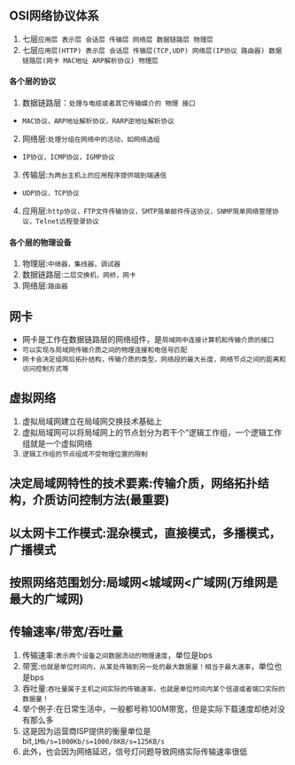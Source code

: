 ## OSI网络协议体系
1. 七层`应用层 表示层 会话层 传输层 网络层 数据链路层 物理层`
1. 七层`应用层(HTTP) 表示层 会话层 传输层(TCP,UDP) 网络层(IP协议 路由器) 数据链路层(网卡 MAC地址 ARP解析协议) 物理层`

#### 各个层的协议
1. 数据链路层：`处理与电缆或者其它传输媒介的 物理 接口`
* `MAC协议，ARP地址解析协议，RARP逆地址解析协议`
2. 网络层:`处理分组在网络中的活动，如网络选组`
* `IP协议，ICMP协议，IGMP协议`
3. 传输层:`为两台主机上的应用程序提供端到端通信`
* `UDP协议，TCP协议`
4. 应用层:`http协议，FTP文件传输协议，SMTP简单邮件传送协议，SNMP简单网络管理协议，Telnet远程登录协议`

#### 各个层的物理设备
1. 物理层:`中继器，集线器，调试器`
2. 数据链路层:`二层交换机，网桥，网卡`
3. 网络层:`路由器`

## 网卡
* 网卡是工作在数据链路层的网络组件，是`局域网中连接计算机和传输介质的接口`
* `可以实现与局域网传输介质之间的物理连接和电信号匹配`
* `网卡会决定组网后拓扑结构，传输介质的类型，网络段的最大长度，网络节点之间的距离和访问控制方式等`

## 虚拟网络
1. 虚拟局域网建立在局域网交换技术基础上
2. 虚拟局域网可以将局域网上的节点划分为若干个“逻辑工作组，一个逻辑工作组就是一个虚拟网络
3. `逻辑工作组的节点组成不受物理位置的限制`

## 决定局域网特性的技术要素:传输介质，网络拓扑结构，介质访问控制方法(最重要)
## 以太网卡工作模式:混杂模式，直接模式，多播模式，广播模式
## 按照网络范围划分:局域网<城域网<广域网(万维网是最大的广域网)

## 传输速率/带宽/吞吐量
1. 传输速率:`表示两个设备之间数据流动的物理速度`，单位是bps
2. 带宽:`也就是单位时间内，从某处传输到另一处的最大数据量！相当于最大速率`，单位也是bps
3. 吞吐量:`吞吐量属于主机之间实际的传输速率，也就是单位时间内某个信道或者端口实际的数据量！`
4. 举个例子:在日常生活中，一般都号称100M带宽，但是实际下载速度却绝对没有那么多
5. 这是因为运营商ISP提供的衡量单位是bit,`1Mb/s=1000Kb/s=1000/8KB/s=125KB/s`
6. 此外，也会因为网络延迟，信号灯问题导致网络实际传输速率很低
